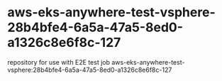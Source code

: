 # aws-eks-anywhere-test-vsphere-28b4bfe4-6a5a-47a5-8ed0-a1326c8e6f8c-127
repository for use with E2E test job aws-eks-anywhere-test-vsphere:28b4bfe4-6a5a-47a5-8ed0-a1326c8e6f8c-127
